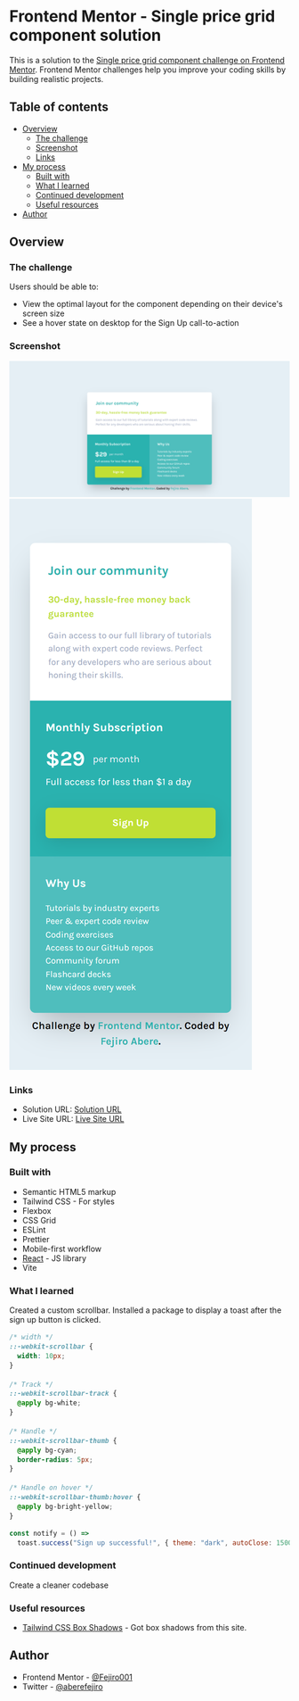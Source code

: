 # Frontend Mentor - Single price grid component solution

This is a solution to the [Single price grid component challenge on Frontend Mentor](https://www.frontendmentor.io/challenges/single-price-grid-component-5ce41129d0ff452fec5abbbc). Frontend Mentor challenges help you improve your coding skills by building realistic projects.

## Table of contents

- [Overview](#overview)
  - [The challenge](#the-challenge)
  - [Screenshot](#screenshot)
  - [Links](#links)
- [My process](#my-process)
  - [Built with](#built-with)
  - [What I learned](#what-i-learned)
  - [Continued development](#continued-development)
  - [Useful resources](#useful-resources)
- [Author](#author)

## Overview

### The challenge

Users should be able to:

- View the optimal layout for the component depending on their device's screen size
- See a hover state on desktop for the Sign Up call-to-action

### Screenshot

![](./design/single-price-grid-desktop-view.png)
![](./design/single-price-grid-mobile-view.png)

### Links

- Solution URL: [Solution URL](https://www.frontendmentor.io/solutions/single-price-grid-component-react-tailwindcss-7qVjVM46PA)
- Live Site URL: [Live Site URL](https://single-price-grid-component-master-mu-hazel.vercel.app/)

## My process

### Built with

- Semantic HTML5 markup
- Tailwind CSS - For styles
- Flexbox
- CSS Grid
- ESLint
- Prettier
- Mobile-first workflow
- [React](https://reactjs.org/) - JS library
- Vite

### What I learned

Created a custom scrollbar.
Installed a package to display a toast after the sign up button is clicked.

```css
/* width */
::-webkit-scrollbar {
  width: 10px;
}

/* Track */
::-webkit-scrollbar-track {
  @apply bg-white;
}

/* Handle */
::-webkit-scrollbar-thumb {
  @apply bg-cyan;
  border-radius: 5px;
}

/* Handle on hover */
::-webkit-scrollbar-thumb:hover {
  @apply bg-bright-yellow;
}
```

```jsx
const notify = () =>
  toast.success("Sign up successful!", { theme: "dark", autoClose: 1500 });
```

### Continued development

Create a cleaner codebase

### Useful resources

- [Tailwind CSS Box Shadows](https://manuarora.in/boxshadows) - Got box shadows from this site.

## Author

- Frontend Mentor - [@Fejiro001](https://www.frontendmentor.io/profile/Fejiro001)
- Twitter - [@aberefejiro](https://www.twitter.com/aberefejiro)
